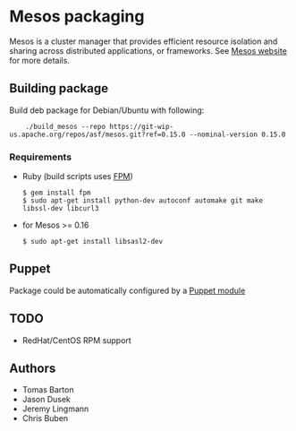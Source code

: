 # Mesos packaging

Mesos is a cluster manager that provides efficient resource isolation and sharing across distributed applications, or frameworks.  See [Mesos website](http://mesos.apache.org/) for more details.


## Building package

Build deb package for Debian/Ubuntu with following:

        ./build_mesos --repo https://git-wip-us.apache.org/repos/asf/mesos.git?ref=0.15.0 --nominal-version 0.15.0

### Requirements

  * Ruby (build scripts uses [FPM](https://github.com/jordansissel/fpm))

    ```
    $ gem install fpm
    $ sudo apt-get install python-dev autoconf automake git make libssl-dev libcurl3
    ```

  * for Mesos >= 0.16

    ```
    $ sudo apt-get install libsasl2-dev
    ```

## Puppet

Package could be automatically configured by a [Puppet module](https://github.com/deric/puppet-mesos)

## TODO

   * RedHat/CentOS RPM support

## Authors

   * Tomas Barton
   * Jason Dusek
   * Jeremy Lingmann
   * Chris Buben

